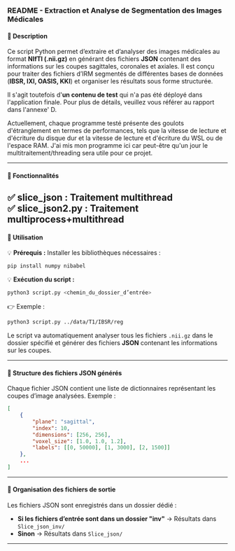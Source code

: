 ### **README - Extraction et Analyse de Segmentation des Images Médicales**  

#### **📌 Description**  
Ce script Python permet d’extraire et d’analyser des images médicales au format **NIfTI (.nii.gz)** en générant des fichiers **JSON** contenant des informations sur les coupes sagittales, coronales et axiales. Il est conçu pour traiter des fichiers d’IRM segmentés de différentes bases de données (**IBSR, IXI, OASIS, KKI**) et organiser les résultats sous forme structurée.  

Il s'agit toutefois d'**un contenu de test** qui n'a pas été déployé dans l'application finale. Pour plus de détails, veuillez vous référer au rapport dans l'annexe' D.

Actuellement, chaque programme testé présente des goulots d'étranglement en termes de performances, tels que la vitesse de lecture et d'écriture du disque dur et la vitesse de lecture et d'écriture du WSL ou de l'espace RAM. J'ai mis mon programme ici car peut-être qu'un jour le multitraitement/threading sera utile pour ce projet.

---

#### **📂 Fonctionnalités**  
✅ slice_json : **Traitement multithread**  
✅ slice_json2.py : **Traitement multiprocess+multithread** 
---

#### **📌 Utilisation**  
💡 **Prérequis :** Installer les bibliothèques nécessaires :  
```bash
pip install numpy nibabel
```
💡 **Exécution du script :**  
```bash
python3 script.py <chemin_du_dossier_d’entrée>
```
👉 Exemple :  
```bash
python3 script.py ../data/T1/IBSR/reg
```
Le script va automatiquement analyser tous les fichiers `.nii.gz` dans le dossier spécifié et générer des fichiers **JSON** contenant les informations sur les coupes.

---

#### **📌 Structure des fichiers JSON générés**  
Chaque fichier JSON contient une liste de dictionnaires représentant les coupes d’image analysées. Exemple :  
```json
[
    {
        "plane": "sagittal",
        "index": 10,
        "dimensions": [256, 256],
        "voxel_size": [1.0, 1.0, 1.2],
        "labels": [[0, 50000], [1, 3000], [2, 1500]]
    },
    ...
]
```
---

#### **📌 Organisation des fichiers de sortie**  
Les fichiers JSON sont enregistrés dans un dossier dédié :  
- **Si les fichiers d’entrée sont dans un dossier "inv"** → Résultats dans `Slice_json_inv/`  
- **Sinon** → Résultats dans `Slice_json/`  

---
